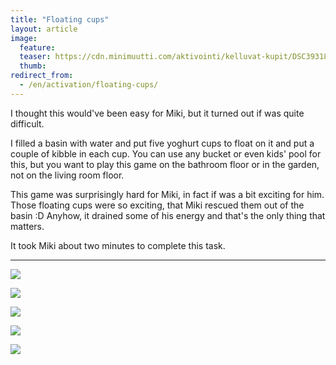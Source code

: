 ```yaml
---
title: "Floating cups"
layout: article
image:
  feature:
  teaser: https://cdn.minimuutti.com/aktivointi/kelluvat-kupit/DSC39318-245px.jpg
  thumb:
redirect_from:
  - /en/activation/floating-cups/
---
```


I thought this would've been easy for Miki, but it turned out if was quite difficult.

I filled a basin with water and put five yoghurt cups to float on it and put a couple of kibble in each cup. You can use any bucket or even kids' pool for this, but you want to play this game on the bathroom floor or in the garden, not on the living room floor.

This game was surprisingly hard for Miki, in fact if was a bit exciting for him. Those floating cups were so exciting, that Miki rescued them out of the basin :D Anyhow, it drained some of his energy and that's the only thing that matters.

It took Miki about two minutes to complete this task.

---

![](https://cdn.minimuutti.com/aktivointi/kelluvat-kupit/DSC39307-800px.jpg)

![](https://cdn.minimuutti.com/aktivointi/kelluvat-kupit/DSC39318-800px.jpg)

![](https://cdn.minimuutti.com/aktivointi/kelluvat-kupit/DSC39312-800px.jpg)

![](https://cdn.minimuutti.com/aktivointi/kelluvat-kupit/DSC39344-800px.jpg)

![](https://cdn.minimuutti.com/aktivointi/kelluvat-kupit/DSC39357-800px.jpg)
